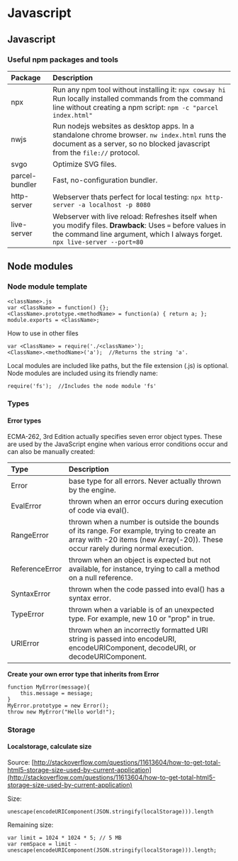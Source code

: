 # Javascript

## Javascript

### Useful npm packages and tools

| Package | Description |
| :--- | :--- |
| npx | Run any npm tool without installing it: `npx cowsay hi` Run locally installed commands from the command line without creating a npm script: `npm -c "parcel index.html"` |
| nwjs | Run nodejs websites as desktop apps. In a standalone chrome browser. `nw index.html` runs the document as a server, so no blocked javascript from the `file://` protocol. |
| svgo | Optimize SVG files. |
| parcel-bundler | Fast, no-configuration bundler. |
| http-server | Webserver thats perfect for local testing: `npx http-server -a localhost -p 8080` |
| live-server | Webserver with live reload: Refreshes itself when you modify files. **Drawback**: Uses `=` before values in the command line argument, which I always forget. `npx live-server --port=80` |

## Node modules

### Node module template

```text
<className>.js
var <ClassName> = function() {};
<ClassName>.prototype.<methodName> = function(a) { return a; };
module.exports = <ClassName>;
```

How to use in other files

```text
var <ClassName> = require('./<className>');
<ClassName>.<methodName>('a');  //Returns the string 'a'.
```

Local modules are included like paths, but the file extension \(.js\) is optional. Node modules are included using its friendly name:

```text
require('fs');  //Includes the node module 'fs'
```

### Types

#### Error types

ECMA-262, 3rd Edition actually specifies seven error object types. These are used by the JavaScript engine when various error conditions occur and can also be manually created:

| Type | Description |
| :--- | :--- |
| Error | base type for all errors. Never actually thrown by the engine. |
| EvalError | thrown when an error occurs during execution of code via eval\(\). |
| RangeError | thrown when a number is outside the bounds of its range. For example, trying to create an array with -20 items \(new Array\(-20\)\). These occur rarely during normal execution. |
| ReferenceError | thrown when an object is expected but not available, for instance, trying to call a method on a null reference. |
| SyntaxError | thrown when the code passed into eval\(\) has a syntax error. |
| TypeError | thrown when a variable is of an unexpected type. For example, new 10 or "prop" in true. |
| URIError | thrown when an incorrectly formatted URI string is passed into encodeURI, encodeURIComponent, decodeURI, or decodeURIComponent. |

**Create your own error type that inherits from Error**

```text
function MyError(message){
    this.message = message;
}
MyError.prototype = new Error();
throw new MyError("Hello world!");
```

### Storage

#### Localstorage, calculate size

Source: [http://stackoverflow.com/questions/11613604/how-to-get-total-html5-storage-size-used-by-current-application](http://stackoverflow.com/questions/11613604/how-to-get-total-html5-storage-size-used-by-current-application)

Size:

```text
unescape(encodeURIComponent(JSON.stringify(localStorage))).length
```

Remaining size:

```text
var limit = 1024 * 1024 * 5; // 5 MB
var remSpace = limit - unescape(encodeURIComponent(JSON.stringify(localStorage))).length;
```

